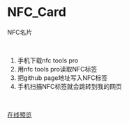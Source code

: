 # NFC_Card
NFC名片

<br/>

1. 手机下载nfc tools pro
2. 用nfc tools pro读取NFC标签
3. 把github page地址写入NFC标签
4. 手机扫描NFC标签就会跳转到我的网页

<br/>

[在线预览](https://yang-jia-liang.github.io/NFC_Card/)
